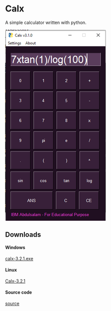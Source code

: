 # Calx
A simple calculator written with python.

![python calx](https://github.com/moriire/Calx/blob/master/assets/pycal.PNG)

## Downloads

#### Windows
[calx-3.2.1.exe](https://github.com/moriire/Calx/blob/master/dist/calx-v3.2.1.exe?raw=true)

#### Linux


[Calx-3.2.1](https://github.com/moriire/Calx/blob/master/dist/calx-v3.2.1?raw=true)

#### Source code
[source](https://github.com/moriire/Calx/blob/master/calx-v3.2.1.pyw)
